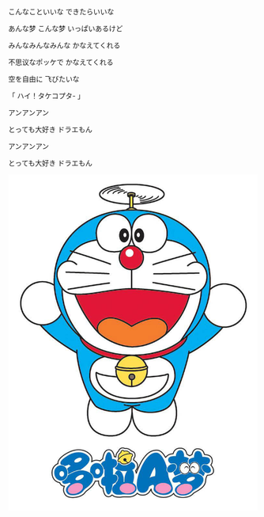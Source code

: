 こんなこといいな できたらいいな

あんな梦 こんな梦 いっぱいあるけど

みんなみんなみんな かなえてくれる  

不思议なポッケで かなえてくれる

空を自由に 飞びたいな

「 ハイ！タケコプタ- 」

アンアンアン

とっても大好き ドラエもん

アンアンアン

とっても大好き ドラエもん

![Doraemon](README.jpg)